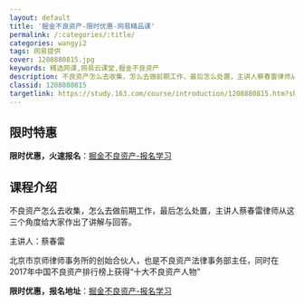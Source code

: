 ```yaml
---
layout: default
title: '掘金不良资产-限时优惠-网易精品课'
permalink: /:categories/:title/
categories: wangyi2
tags: 网易提供
cover: 1208880815.jpg
keywords: 精选网课,网易云课堂,掘金不良资产
description: 不良资产怎么去收集，怎么去做前期工作，最后怎么处置，主讲人蔡春雷律师从这三个角度给大家作出了讲解与回答。主讲人：蔡春雷北
classid: 1208880815
targetlink: https://study.163.com/course/introduction/1208880815.htm?share=1&shareId=1025206652&utm_campaign=share&utm_medium=iphoneShare&utm_source=&utm_u=1025206652
---
```


## 限时特惠

**限时优惠，火速报名**：[掘金不良资产-报名学习](https://study.163.com/course/introduction/1208880815.htm?share=1&shareId=1025206652&utm_campaign=share&utm_medium=iphoneShare&utm_source=&utm_u=1025206652)

## 课程介绍

不良资产怎么去收集，怎么去做前期工作，最后怎么处置，主讲人蔡春雷律师从这三个角度给大家作出了讲解与回答。

主讲人：蔡春雷

北京市京师律师事务所的创始合伙人，也是不良资产法律事务部主任，同时在2017年中国不良资产排行榜上获得“十大不良资产人物”

**限时优惠，报名地址**：[掘金不良资产-报名学习](https://study.163.com/course/introduction/1208880815.htm?share=1&shareId=1025206652&utm_campaign=share&utm_medium=iphoneShare&utm_source=&utm_u=1025206652)

